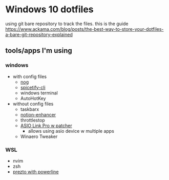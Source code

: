 # Windows 10 dotfiles
using git bare repository to track the files. this is the guide https://www.ackama.com/blog/posts/the-best-way-to-store-your-dotfiles-a-bare-git-repository-explained 

## tools/apps I'm using
### windows
- with config files
    - [nog](https://github.com/TimUntersberger/nog)
    - [spicetify-cli](https://github.com/khanhas/spicetify-cli)
    - windows terminal
    - AutoHotKey
- without config files
    - taskbarx
    - [notion-enhancer](https://github.com/notion-enhancer/notion-enhancer)
    - throttlestop
    - [ASIO Link Pro w patcher](https://give.academy/downloads/2018/03/03/ODeusASIOLinkPro/)
        - allows using asio device w multiple apps
    - Winaero Tweaker

### WSL
- nvim
- zsh
- [prezto with powerline](https://github.com/sorin-ionescu/prezto)
